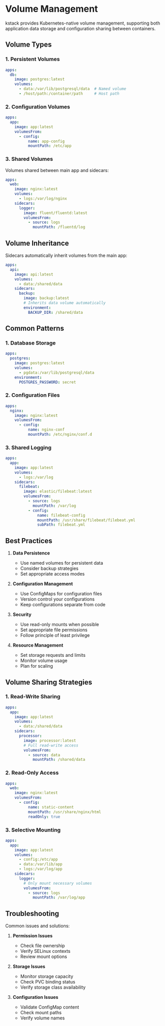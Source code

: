 # Volume Management

kstack provides Kubernetes-native volume management, supporting both application data storage and configuration sharing between containers.

## Volume Types

### 1. Persistent Volumes
```yaml
apps:
  db:
    image: postgres:latest
    volumes:
      - data:/var/lib/postgresql/data  # Named volume
      - /host/path:/container/path     # Host path
```

### 2. Configuration Volumes
```yaml
apps:
  app:
    image: app:latest
    volumesFrom:
      - config:
          name: app-config
          mountPath: /etc/app
```

### 3. Shared Volumes
Volumes shared between main app and sidecars:
```yaml
apps:
  web:
    image: nginx:latest
    volumes:
      - logs:/var/log/nginx
    sidecars:
      logger:
        image: fluent/fluentd:latest
        volumesFrom:
          - source: logs
            mountPath: /fluentd/log
```

## Volume Inheritance

Sidecars automatically inherit volumes from the main app:

```yaml
apps:
  api:
    image: api:latest
    volumes:
      - data:/shared/data
    sidecars:
      backup:
        image: backup:latest
        # Inherits data volume automatically
        environment:
          BACKUP_DIR: /shared/data
```

## Common Patterns

### 1. Database Storage
```yaml
apps:
  postgres:
    image: postgres:latest
    volumes:
      - pgdata:/var/lib/postgresql/data
    environment:
      POSTGRES_PASSWORD: secret
```

### 2. Configuration Files
```yaml
apps:
  nginx:
    image: nginx:latest
    volumesFrom:
      - config:
          name: nginx-conf
          mountPath: /etc/nginx/conf.d
```

### 3. Shared Logging
```yaml
apps:
  app:
    image: app:latest
    volumes:
      - logs:/var/log
    sidecars:
      filebeat:
        image: elastic/filebeat:latest
        volumesFrom:
          - source: logs
            mountPath: /var/log
          - config:
              name: filebeat-config
              mountPath: /usr/share/filebeat/filebeat.yml
              subPath: filebeat.yml
```

## Best Practices

1. **Data Persistence**
   - Use named volumes for persistent data
   - Consider backup strategies
   - Set appropriate access modes

2. **Configuration Management**
   - Use ConfigMaps for configuration files
   - Version control your configurations
   - Keep configurations separate from code

3. **Security**
   - Use read-only mounts when possible
   - Set appropriate file permissions
   - Follow principle of least privilege

4. **Resource Management**
   - Set storage requests and limits
   - Monitor volume usage
   - Plan for scaling

## Volume Sharing Strategies

### 1. Read-Write Sharing
```yaml
apps:
  app:
    image: app:latest
    volumes:
      - data:/shared/data
    sidecars:
      processor:
        image: processor:latest
        # Full read-write access
        volumesFrom:
          - source: data
            mountPath: /shared/data
```

### 2. Read-Only Access
```yaml
apps:
  web:
    image: nginx:latest
    volumesFrom:
      - config:
          name: static-content
          mountPath: /usr/share/nginx/html
          readOnly: true
```

### 3. Selective Mounting
```yaml
apps:
  app:
    image: app:latest
    volumes:
      - config:/etc/app
      - data:/var/lib/app
      - logs:/var/log/app
    sidecars:
      logger:
        # Only mount necessary volumes
        volumesFrom:
          - source: logs
            mountPath: /var/log/app
```

## Troubleshooting

Common issues and solutions:

1. **Permission Issues**
   - Check file ownership
   - Verify SELinux contexts
   - Review mount options

2. **Storage Issues**
   - Monitor storage capacity
   - Check PVC binding status
   - Verify storage class availability

3. **Configuration Issues**
   - Validate ConfigMap content
   - Check mount paths
   - Verify volume names
